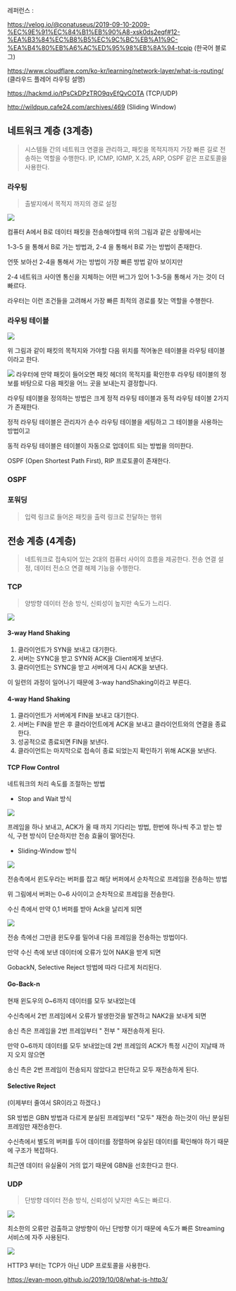 레퍼런스 :

https://velog.io/@conatuseus/2019-09-10-2009-%EC%9E%91%EC%84%B1%EB%90%A8-xsk0ds2eqf#12-%EA%B3%84%EC%B8%B5%EC%9C%BC%EB%A1%9C-%EA%B4%80%EB%A6%AC%ED%95%98%EB%8A%94-tcpip (한국어 블로그)

https://www.cloudflare.com/ko-kr/learning/network-layer/what-is-routing/ (클라우드 플레어 라우팅 설명)

https://hackmd.io/tPsCkDPzTRO9qvEfQvCOTA (TCP/UDP)

http://wildpup.cafe24.com/archives/469 (Sliding Window)

## 네트워크 계층 (3계층)

> 시스템들 간의 네트워크 연결을 관리하고, 패킷을 목적지까지 가장 빠른 길로 전송하는 역할을 수행한다. IP, ICMP, IGMP, X.25, ARP, OSPF 같은 프로토콜을 사용한다.

### 라우팅

> 출발지에서 목적지 까지의 경로 설정

![](https://i.imgur.com/T4HoYNZ.png)

컴퓨터 A에서 B로 데이터 패킷을 전송해야할때 위의 그림과 같은 상황에서는

1-3-5 을 통해서 B로 가는 방법과, 2-4 을 통해서 B로 가는 방법이 존재한다.

언뜻 보아선 2-4을 통해서 가는 방법이 가장 빠른 방법 같아 보이지만

2-4 네트워크 사이엔 통신을 지체하는 어떤 버그가 있어 1-3-5을 통해서 가는 것이 더 빠르다.

라우터는 이런 조건들을 고려해서 가장 빠른 최적의 경로를 찾는 역할을 수행한다.

### 라우팅 테이블

![](https://i.imgur.com/q4FUikj.png)

위 그림과 같이 패킷의 목적지와 가야할 다음 위치를 적어놓은 테이블을 라우팅 테이블이라고 한다.

![](https://i.imgur.com/Q4k1E7H.png)
라우터에 만약 패킷이 들어오면 패킷 헤더의 목적지를 확인한후
라우팅 테이블의 정보를 바탕으로 다음 패킷을 어느 곳을 보내는지 결정합니다.

라우팅 테이블을 정의하는 방법은 크게 정적 라우팅 테이블과 동적 라우팅 테이블 2가지가 존재한다.

정적 라우팅 테이블은 관리자가 손수 라우팅 테이블을 세팅하고 그 테이블을 사용하는 방법이고

동적 라우팅 테이블은 테이블이 자동으로 업데이트 되는 방법을 의미한다.

OSPF (Open Shortest Path First), RIP 프로토콜이 존재한다.

### OSPF

### 포워딩

> 입력 링크로 들어온 패킷을 출력 링크로 전달하는 행위

## 전송 계층 (4계층)

> 네트워크로 접속되어 있는 2대의 컴퓨터 사이의 흐름을 제공한다.
> 전송 연결 설정, 데이터 전소으 연결 해제 기능을 수행한다.

### TCP

> 양방향 데이터 전송 방식, 신뢰성이 높지만 속도가 느리다.

![](https://i.imgur.com/9mkkDYb.png)

#### 3-way Hand Shaking

1. 클라이언트가 SYN을 보내고 대기한다.
2. 서버는 SYNC을 받고 SYN와 ACK을 Client에게 보낸다.
3. 클라이언트는 SYNC을 받고 서버에게 다시 ACK을 보낸다.

이 일련의 과정이 일어나기 때문에 3-way handShaking이라고 부른다.

#### 4-way Hand Shaking

1. 클라이언트가 서버에게 FIN을 보내고 대기한다.
2. 서버는 FIN을 받은 후 클라이언트에게 ACK을 보내고 클라이언트와의 연결을 종료한다.
3. 성공적으로 종료되면 FIN을 보낸다.
4. 클라이언트는 마지막으로 접속이 종료 되었는지 확인하기 위해 ACK을 보낸다.

#### TCP Flow Control

네트워크의 처리 속도를 조절하는 방법

- Stop and Wait 방식

![](https://i.imgur.com/bp6pZg3.png)

프레임을 하나 보내고, ACK가 올 때 까지 기다리는 방법, 한번에 하나씩 주고 받는 방식, 구현 방식이 단순하지만 전송 효율이 떨어진다.

- Sliding-Window 방식

![](https://i.imgur.com/sMTm44N.jpg)

전송측에서 윈도우라는 버퍼를 잡고 해당 버퍼에서 순차적으로 프레임을 전송하는 방법

위 그림에서 버퍼는 0~6 사이이고 순차적으로 프레임을 전송한다.

수신 측에서 만약 0,1 버퍼를 받아 Ack을 날리게 되면

![](https://i.imgur.com/mynDZsL.jpg)

전송 측에선 그만큼 윈도우를 밀어내 다음 프레임을 전송하는 방법이다.

만약 수신 측에 보낸 데이터에 오류가 있어 NAK을 받게 되면

GobackN, Selective Reject 방법에 따라 다르게 처리된다.

#### Go-Back-n

현재 윈도우의 0~6까지 데이터를 모두 보내었는데

수신측에서 2번 프레임에서 오류가 발생한것을 발견하고 NAK2을 보내게 되면

송신 측은 프레임을 2번 프레임부터 " 전부 " 재전송하게 된다.

만약 0~6까지 데이터를 모두 보내었는데 2번 프레임의 ACK가 특정 시간이 지날때 까지 오지 않으면

송신 측은 2번 프레임이 전송되지 않았다고 판단하고 모두 재전송하게 된다.

#### Selective Reject

(이제부터 줄여서 SR이라고 하겠다.)

SR 방법은 GBN 방법과 다르게 분실된 프레임부터 "모두" 재전송 하는것이 아닌 분실된 프레임만 재전송한다.

수신측에서 별도의 버퍼를 두어 데이터를 정렬하며 유실된 데이터를 확인해야 하기 때문에 구조가 복잡하다.

최근엔 데이터 유실율이 거의 없기 때문에 GBN을 선호한다고 한다.

### UDP

> 단방향 데이터 전송 방식, 신뢰성이 낮지만 속도는 빠르다.

![](https://i.imgur.com/rcJHmp4.png)

최소한의 오류만 검출하고 양방향이 아닌 단방향 이기 때문에 속도가 빠른 Streaming 서비스에 자주 사용된다.

![](https://i.imgur.com/WZ2WYAz.png)

HTTP3 부터는 TCP가 아닌 UDP 프로토콜을 사용한다.

https://evan-moon.github.io/2019/10/08/what-is-http3/
